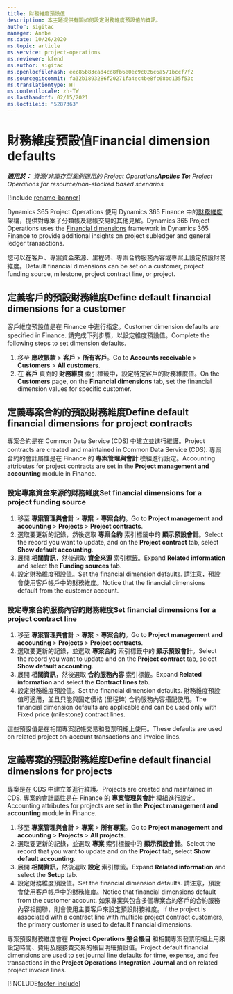 ```yaml
---
title: 財務維度預設值
description: 本主題提供有關如何設定財務維度預設值的資訊。
author: sigitac
manager: Annbe
ms.date: 10/26/2020
ms.topic: article
ms.service: project-operations
ms.reviewer: kfend
ms.author: sigitac
ms.openlocfilehash: eec85b83cad4cd8fb6e0ec9c026c6a571bccf7f2
ms.sourcegitcommit: fa32b1893286f20271fa4ec4be8fc68bd135f53c
ms.translationtype: HT
ms.contentlocale: zh-TW
ms.lasthandoff: 02/15/2021
ms.locfileid: "5287363"
---
```

# <a name="financial-dimension-defaults"></a><span data-ttu-id="c7c91-103">財務維度預設值</span><span class="sxs-lookup"><span data-stu-id="c7c91-103">Financial dimension defaults</span></span>

<span data-ttu-id="c7c91-104">_**適用於：** 資源/非庫存型案例適用的 Project Operations_</span><span class="sxs-lookup"><span data-stu-id="c7c91-104">_**Applies To:** Project Operations for resource/non-stocked based scenarios_</span></span>

[!include [rename-banner](~/includes/cc-data-platform-banner.md)]

<span data-ttu-id="c7c91-105">Dynamics 365 Project Operations 使用 Dynamics 365 Finance 中的[財務維度](https://docs.microsoft.com/dynamics365/finance/general-ledger/financial-dimensions)架構，提供對專案子分類帳及總帳交易的其他見解。</span><span class="sxs-lookup"><span data-stu-id="c7c91-105">Dynamics 365 Project Operations uses the [Financial dimensions](https://docs.microsoft.com/dynamics365/finance/general-ledger/financial-dimensions) framework in Dynamics 365 Finance to provide additional insights on project subledger and general ledger transactions.</span></span>

<span data-ttu-id="c7c91-106">您可以在客戶、專案資金來源、里程碑、專案合約服務內容或專案上設定預設財務維度。</span><span class="sxs-lookup"><span data-stu-id="c7c91-106">Default financial dimensions can be set on a customer, project funding source, milestone, project contract line, or project.</span></span>

## <a name="define-default-financial-dimensions-for-a-customer"></a><span data-ttu-id="c7c91-107">定義客戶的預設財務維度</span><span class="sxs-lookup"><span data-stu-id="c7c91-107">Define default financial dimensions for a customer</span></span>

<span data-ttu-id="c7c91-108">客戶維度預設值是在 Finance 中進行指定。</span><span class="sxs-lookup"><span data-stu-id="c7c91-108">Customer dimension defaults are specified in Finance.</span></span> <span data-ttu-id="c7c91-109">請完成下列步驟，以設定維度預設值。</span><span class="sxs-lookup"><span data-stu-id="c7c91-109">Complete the following steps to set dimension defaults.</span></span>

1. <span data-ttu-id="c7c91-110">移至 **應收帳款** > **客戶** > **所有客戶**。</span><span class="sxs-lookup"><span data-stu-id="c7c91-110">Go to **Accounts receivable** > **Customers** > **All customers**.</span></span>
2. <span data-ttu-id="c7c91-111">在 **客戶** 頁面的 **財務維度** 索引標籤中，設定特定客戶的財務維度值。</span><span class="sxs-lookup"><span data-stu-id="c7c91-111">On the **Customers** page, on the **Financial dimensions** tab, set the financial dimension values for specific customer.</span></span>

## <a name="define-default-financial-dimensions-for-project-contracts"></a><span data-ttu-id="c7c91-112">定義專案合約的預設財務維度</span><span class="sxs-lookup"><span data-stu-id="c7c91-112">Define default financial dimensions for project contracts</span></span>

<span data-ttu-id="c7c91-113">專案合約是在 Common Data Service (CDS) 中建立並進行維護。</span><span class="sxs-lookup"><span data-stu-id="c7c91-113">Project contracts are created and maintained in Common Data Service (CDS).</span></span> <span data-ttu-id="c7c91-114">專案合約的會計屬性是在 Finance 的 **專案管理與會計** 模組進行設定。</span><span class="sxs-lookup"><span data-stu-id="c7c91-114">Accounting attributes for project contracts are set in the **Project management and accounting** module in Finance.</span></span>

### <a name="set-financial-dimensions-for-a-project-funding-source"></a><span data-ttu-id="c7c91-115">設定專案資金來源的財務維度</span><span class="sxs-lookup"><span data-stu-id="c7c91-115">Set financial dimensions for a project funding source</span></span>

1. <span data-ttu-id="c7c91-116">移至 **專案管理與會計** > **專案** > **專案合約**。</span><span class="sxs-lookup"><span data-stu-id="c7c91-116">Go to **Project management and accounting** > **Projects** > **Project contracts**.</span></span>
2. <span data-ttu-id="c7c91-117">選取要更新的記錄，然後選取 **專案合約** 索引標籤中的 **顯示預設會計**。</span><span class="sxs-lookup"><span data-stu-id="c7c91-117">Select the record you want to update, and on the **Project contract** tab, select **Show default accounting**.</span></span>
3. <span data-ttu-id="c7c91-118">展開 **相關資訊**，然後選取 **資金來源** 索引標籤。</span><span class="sxs-lookup"><span data-stu-id="c7c91-118">Expand **Related information** and select the **Funding sources** tab.</span></span>
4. <span data-ttu-id="c7c91-119">設定財務維度預設值。</span><span class="sxs-lookup"><span data-stu-id="c7c91-119">Set the financial dimension defaults.</span></span> <span data-ttu-id="c7c91-120">請注意，預設會使用客戶帳戶中的財務維度。</span><span class="sxs-lookup"><span data-stu-id="c7c91-120">Notice that the financial dimensions default from the customer account.</span></span>

### <a name="set-financial-dimensions-for-a-project-contract-line"></a><span data-ttu-id="c7c91-121">設定專案合約服務內容的財務維度</span><span class="sxs-lookup"><span data-stu-id="c7c91-121">Set financial dimensions for a project contract line</span></span>

1. <span data-ttu-id="c7c91-122">移至 **專案管理與會計** > **專案** > **專案合約**。</span><span class="sxs-lookup"><span data-stu-id="c7c91-122">Go to **Project management and accounting** > **Projects** > **Project contracts**.</span></span>
2. <span data-ttu-id="c7c91-123">選取要更新的記錄，並選取 **專案合約** 索引標籤中的 **顯示預設會計**。</span><span class="sxs-lookup"><span data-stu-id="c7c91-123">Select the record you want to update and on the **Project contract** tab, select **Show default accounting**.</span></span>
3. <span data-ttu-id="c7c91-124">展開 **相關資訊**，然後選取 **合約服務內容** 索引標籤。</span><span class="sxs-lookup"><span data-stu-id="c7c91-124">Expand **Related information** and select the **Contract lines** tab.</span></span>
4. <span data-ttu-id="c7c91-125">設定財務維度預設值。</span><span class="sxs-lookup"><span data-stu-id="c7c91-125">Set the financial dimension defaults.</span></span> <span data-ttu-id="c7c91-126">財務維度預設值可適用，並且只能與固定價格 (里程碑) 合約服務內容搭配使用。</span><span class="sxs-lookup"><span data-stu-id="c7c91-126">The financial dimension defaults are applicable and can be used only with Fixed price (milestone) contract lines.</span></span>

<span data-ttu-id="c7c91-127">這些預設值是在相關專案記帳交易和發票明細上使用。</span><span class="sxs-lookup"><span data-stu-id="c7c91-127">These defaults are used on related project on-account transactions and invoice lines.</span></span>

## <a name="define-default-financial-dimensions-for-projects"></a><span data-ttu-id="c7c91-128">定義專案的預設財務維度</span><span class="sxs-lookup"><span data-stu-id="c7c91-128">Define default financial dimensions for projects</span></span>

<span data-ttu-id="c7c91-129">專案是在 CDS 中建立並進行維護。</span><span class="sxs-lookup"><span data-stu-id="c7c91-129">Projects are created and maintained in CDS.</span></span> <span data-ttu-id="c7c91-130">專案的會計屬性是在 Finance 的 **專案管理與會計** 模組進行設定。</span><span class="sxs-lookup"><span data-stu-id="c7c91-130">Accounting attributes for projects are set in the **Project management and accounting** module in Finance.</span></span>

1. <span data-ttu-id="c7c91-131">移至 **專案管理與會計** > **專案** > **所有專案**。</span><span class="sxs-lookup"><span data-stu-id="c7c91-131">Go to **Project management and accounting** > **Projects** > **All projects**.</span></span>
2. <span data-ttu-id="c7c91-132">選取要更新的記錄，並選取 **專案** 索引標籤中的 **顯示預設會計**。</span><span class="sxs-lookup"><span data-stu-id="c7c91-132">Select the record that you want to update and on the **Project** tab, select **Show default accounting**.</span></span>
3. <span data-ttu-id="c7c91-133">展開 **相關資訊**，然後選取 **設定** 索引標籤。</span><span class="sxs-lookup"><span data-stu-id="c7c91-133">Expand **Related information** and select the **Setup** tab.</span></span>
4. <span data-ttu-id="c7c91-134">設定財務維度預設值。</span><span class="sxs-lookup"><span data-stu-id="c7c91-134">Set the financial dimension defaults.</span></span> <span data-ttu-id="c7c91-135">請注意，預設會使用客戶帳戶中的財務維度。</span><span class="sxs-lookup"><span data-stu-id="c7c91-135">Notice that financial dimensions default from the customer account.</span></span> <span data-ttu-id="c7c91-136">如果專案與包含多個專案合約客戶的合約服務內容相關聯，則會使用主要客戶來設定預設財務維度。</span><span class="sxs-lookup"><span data-stu-id="c7c91-136">If the project is associated with a contract line with multiple project contract customers, the primary customer is used to default financial dimensions.</span></span>

<span data-ttu-id="c7c91-137">專案預設財務維度會在 **Project Operations 整合帳目** 和相關專案發票明細上用來設定時間、費用及服務費交易的帳目明細預設值。</span><span class="sxs-lookup"><span data-stu-id="c7c91-137">Project default financial dimensions are used to set journal line defaults for time, expense, and fee transactions in the **Project Operations Integration Journal** and on related project invoice lines.</span></span>


[!INCLUDE[footer-include](../includes/footer-banner.md)]